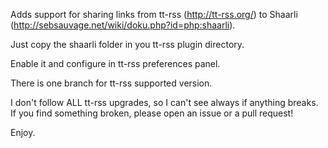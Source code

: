 Adds support for sharing links from tt-rss (http://tt-rss.org/) to Shaarli (http://sebsauvage.net/wiki/doku.php?id=php:shaarli).

Just copy the shaarli folder in you tt-rss plugin directory.

Enable it and configure in tt-rss preferences panel.

There is one branch for tt-rss supported version.

I don't follow ALL tt-rss upgrades, so I can't see always if anything breaks.
If you find something broken, please open an issue or a pull request!

Enjoy.
